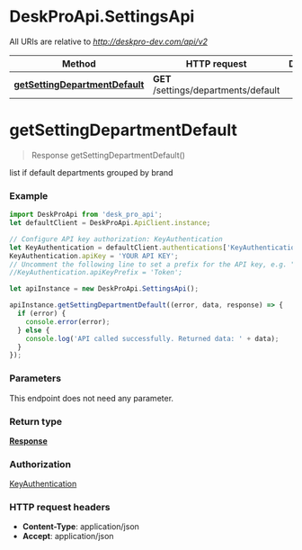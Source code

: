 # DeskProApi.SettingsApi

All URIs are relative to *http://deskpro-dev.com/api/v2*

Method | HTTP request | Description
------------- | ------------- | -------------
[**getSettingDepartmentDefault**](SettingsApi.md#getSettingDepartmentDefault) | **GET** /settings/departments/default | 


<a name="getSettingDepartmentDefault"></a>
# **getSettingDepartmentDefault**
> Response getSettingDepartmentDefault()



list if default departments grouped by brand

### Example
```javascript
import DeskProApi from 'desk_pro_api';
let defaultClient = DeskProApi.ApiClient.instance;

// Configure API key authorization: KeyAuthentication
let KeyAuthentication = defaultClient.authentications['KeyAuthentication'];
KeyAuthentication.apiKey = 'YOUR API KEY';
// Uncomment the following line to set a prefix for the API key, e.g. "Token" (defaults to null)
//KeyAuthentication.apiKeyPrefix = 'Token';

let apiInstance = new DeskProApi.SettingsApi();

apiInstance.getSettingDepartmentDefault((error, data, response) => {
  if (error) {
    console.error(error);
  } else {
    console.log('API called successfully. Returned data: ' + data);
  }
});
```

### Parameters
This endpoint does not need any parameter.

### Return type

[**Response**](Response.md)

### Authorization

[KeyAuthentication](../README.md#KeyAuthentication)

### HTTP request headers

 - **Content-Type**: application/json
 - **Accept**: application/json

